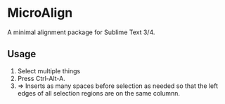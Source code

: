 MicroAlign
============================

A minimal alignment package for Sublime Text 3/4.

## Usage

 1. Select multiple things
 2. Press Ctrl-Alt-A.
 3. => Inserts as many spaces before selection as needed so that the left edges of all selection regions are on the same columnn. 




